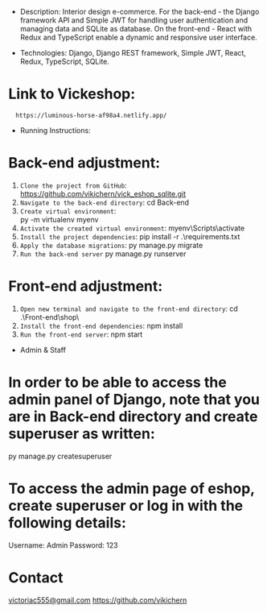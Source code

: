 

* Description:
Interior design e-commerce.
For the back-end - the Django framework API and Simple JWT for handling user authentication and managing data and SQLite as database. 
On the front-end - React with Redux and TypeScript enable a dynamic and responsive user interface.  

* Technologies: 
Django, Django REST framework, Simple JWT, React, Redux, TypeScript, SQLite.

#  Link to Vickeshop:
      https://luminous-horse-af98a4.netlify.app/

* Running Instructions:
# Back-end adjustment:
1. `Clone the project from GitHub`:
      https://github.com/vikichern/vick_eshop_sqlite.git
2. `Navigate to the back-end directory`: 
     cd Back-end
3. `Create virtual environment`:  
     py -m virtualenv myenv
4. `Activate the created virtual environment`:
      myenv\Scripts\activate
5. `Install the project dependencies`:
      pip install -r .\requirements.txt
6. `Apply the database migrations`:
      py manage.py migrate
7. `Run the back-end server`
      py manage.py runserver      

# Front-end adjustment:
1. `Open new terminal and navigate to the front-end directory`:
      cd .\Front-end\shop\
2. `Install the front-end dependencies`:
      npm install
3. `Run the front-end server`:
      npm start

* Admin & Staff
# In order to be able to access the admin panel of Django, note that you are in Back-end directory and create superuser as written:
  py manage.py createsuperuser

# To access the admin page of eshop, create superuser or log in with the following details:
  Username: Admin
  Password: 123
 
# Contact 
victoriac555@gmail.com
https://github.com/vikichern
